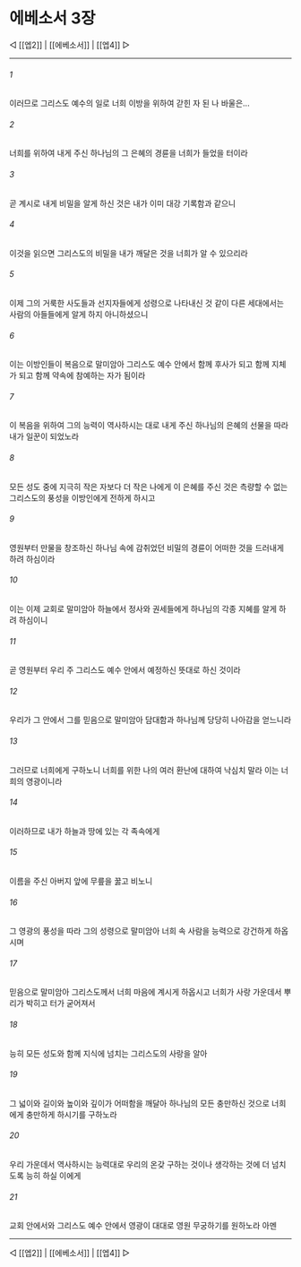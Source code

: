# 에베소서 3장

◁ [[엡2]] | [[에베소서]] | [[엡4]] ▷
***

###### 1
이러므로 그리스도 예수의 일로 너희 이방을 위하여 갇힌 자 된 나 바울은...

###### 2
너희를 위하여 내게 주신 하나님의 그 은혜의 경륜을 너희가 들었을 터이라

###### 3
곧 계시로 내게 비밀을 알게 하신 것은 내가 이미 대강 기록함과 같으니

###### 4
이것을 읽으면 그리스도의 비밀을 내가 깨달은 것을 너희가 알 수 있으리라

###### 5
이제 그의 거룩한 사도들과 선지자들에게 성령으로 나타내신 것 같이 다른 세대에서는 사람의 아들들에게 알게 하지 아니하셨으니

###### 6
이는 이방인들이 복음으로 말미암아 그리스도 예수 안에서 함께 후사가 되고 함께 지체가 되고 함께 약속에 참예하는 자가 됨이라

###### 7
이 복음을 위하여 그의 능력이 역사하시는 대로 내게 주신 하나님의 은혜의 선물을 따라 내가 일꾼이 되었노라

###### 8
모든 성도 중에 지극히 작은 자보다 더 작은 나에게 이 은혜를 주신 것은 측량할 수 없는 그리스도의 풍성을 이방인에게 전하게 하시고

###### 9
영원부터 만물을 창조하신 하나님 속에 감취었던 비밀의 경륜이 어떠한 것을 드러내게 하려 하심이라

###### 10
이는 이제 교회로 말미암아 하늘에서 정사와 권세들에게 하나님의 각종 지혜를 알게 하려 하심이니

###### 11
곧 영원부터 우리 주 그리스도 예수 안에서 예정하신 뜻대로 하신 것이라

###### 12
우리가 그 안에서 그를 믿음으로 말미암아 담대함과 하나님께 당당히 나아감을 얻느니라

###### 13
그러므로 너희에게 구하노니 너희를 위한 나의 여러 환난에 대하여 낙심치 말라 이는 너희의 영광이니라

###### 14
이러하므로 내가 하늘과 땅에 있는 각 족속에게

###### 15
이름을 주신 아버지 앞에 무릎을 꿇고 비노니

###### 16
그 영광의 풍성을 따라 그의 성령으로 말미암아 너희 속 사람을 능력으로 강건하게 하옵시며

###### 17
믿음으로 말미암아 그리스도께서 너희 마음에 계시게 하옵시고 너희가 사랑 가운데서 뿌리가 박히고 터가 굳어져서

###### 18
능히 모든 성도와 함께 지식에 넘치는 그리스도의 사랑을 알아

###### 19
그 넓이와 길이와 높이와 깊이가 어떠함을 깨달아 하나님의 모든 충만하신 것으로 너희에게 충만하게 하시기를 구하노라

###### 20
우리 가운데서 역사하시는 능력대로 우리의 온갖 구하는 것이나 생각하는 것에 더 넘치도록 능히 하실 이에게

###### 21
교회 안에서와 그리스도 예수 안에서 영광이 대대로 영원 무궁하기를 원하노라 아멘

***
◁ [[엡2]] | [[에베소서]] | [[엡4]] ▷